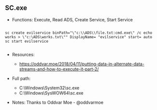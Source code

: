 ## SC.exe
* Functions: Execute, Read ADS, Create Service, Start Service
```

sc create evilservice binPath="\"c:\\ADS\\file.txt:cmd.exe\" /c echo works > \"c:\ADS\works.txt\"" DisplayName= "evilservice" start= auto
sc start evilservice


```
   
* Resources:   
  * https://oddvar.moe/2018/04/11/putting-data-in-alternate-data-streams-and-how-to-execute-it-part-2/
   
* Full path:   
  * C:\Windows\System32\sc.exe
  * C:\Windows\SysWOW64\sc.exe
   
* Notes: Thanks to Oddvar Moe - @oddvarmoe  
   

